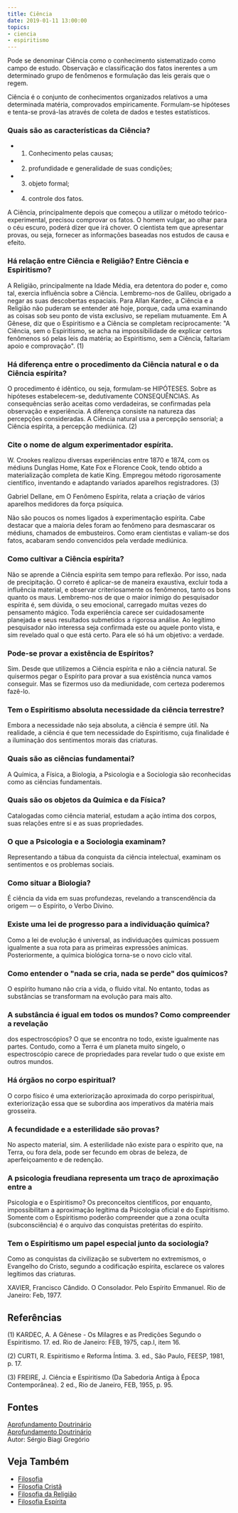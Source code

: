 ```yaml
---
title: Ciência
date: 2019-01-11 13:00:00
topics: 
- ciencia
- espiritismo
---
```


Pode se denominar Ciência como o conhecimento sistematizado como campo de
estudo. Observação e classificação dos fatos inerentes a um determinado grupo de
fenômenos e formulação das leis gerais que o regem.

Ciência é o conjunto de conhecimentos organizados relativos a uma
determinada matéria, comprovados empiricamente. Formulam-se hipóteses e
tenta-se prová-las através de coleta de dados e testes estatísticos.

### Quais são as características da Ciência?
* 1) Conhecimento pelas causas; 
* 2) profundidade e generalidade de suas condições; 
* 3) objeto formal; 
* 4) controle dos fatos. 

A Ciência, principalmente depois que começou a utilizar o método
teórico-experimental, precisou comprovar os fatos. O homem vulgar, ao olhar para
o céu escuro, poderá dizer que irá chover. O cientista tem que apresentar
provas, ou seja, fornecer as informações baseadas nos estudos de causa e efeito.

### Há relação entre Ciência e Religião? Entre Ciência e Espiritismo?
A Religião, principalmente na Idade Média, era detentora do poder e,
como tal, exercia influência sobre a Ciência. Lembremo-nos de Galileu,
obrigado a negar as suas descobertas espaciais. Para Allan Kardec, a
Ciência e a Religião não puderam se entender até hoje, porque, cada uma
examinando as coisas sob seu ponto de vista exclusivo, se repeliam
mutuamente. Em A Gênese, diz que o Espiritismo e a Ciência se
completam reciprocamente: "A Ciência, sem o Espiritismo, se acha na
impossibilidade de explicar certos fenômenos só pelas leis da matéria;
ao Espiritismo, sem a Ciência, faltariam apoio e comprovação". (1)

### Há diferença entre o procedimento da Ciência natural e o da Ciência espírita?
O procedimento é idêntico, ou seja, formulam-se HIPÓTESES. Sobre as
hipóteses estabelecem-se, dedutivamente CONSEQUÊNCIAS. As consequências
serão aceitas como verdadeiras, se confirmadas pela observação e
experiência. A diferença consiste na natureza das percepções
consideradas. A Ciência natural usa a percepção sensorial; a Ciência
espírita, a percepção mediúnica. (2)

### Cite o nome de algum experimentador espírita.

W. Crookes realizou diversas experiências entre 1870 e 1874, com os
médiuns Dunglas Home, Kate Fox e Florence Cook, tendo obtido a
materialização completa de katie King. Empregou método rigorosamente
científico, inventando e adaptando variados aparelhos registradores. (3)

Gabriel Dellane, em O Fenômeno Espírita, relata a criação de vários
aparelhos medidores da força psíquica.

Não são poucos os nomes ligados à experimentação espírita. Cabe destacar
que a maioria deles foram ao fenômeno para desmascarar os médiuns,
chamados de embusteiros. Como eram cientistas e valiam-se dos fatos,
acabaram sendo convencidos pela verdade mediúnica.

### Como cultivar a Ciência espírita?
Não se aprende a Ciência espírita sem tempo para reflexão. Por isso,
nada de precipitação. O correto é aplicar-se de maneira exaustiva,
excluir toda a influência material, e observar criteriosamente os
fenômenos, tanto os bons quanto os maus. Lembremo-nos de que o maior
inimigo do pesquisador espírita é, sem dúvida, o seu emocional,
carregado muitas vezes do pensamento mágico. Toda experiência carece ser
cuidadosamente planejada e seus resultados submetidos a rigorosa
análise. Ao legítimo pesquisador não interessa seja confirmada este ou
aquele ponto vista, e sim revelado qual o que está certo. Para ele só há
um objetivo: a verdade.

### Pode-se provar a existência de Espíritos?
Sim. Desde que utilizemos a Ciência espírita e não a ciência natural. Se
quisermos pegar o Espírito para provar a sua existência nunca vamos
conseguir. Mas se fizermos uso da mediunidade, com certeza poderemos
fazê-lo.



### Tem o Espiritismo absoluta necessidade da ciência terrestre?
Embora a necessidade não seja absoluta, a ciência é sempre útil. Na
realidade, a ciência é que tem necessidade do Espiritismo, cuja
finalidade é a iluminação dos sentimentos morais das criaturas.

### Quais são as ciências fundamentai?
A Química, a Física, a Biologia, a Psicologia e a Sociologia são
reconhecidas como as ciências fundamentais.

### Quais são os objetos da Química e da Física?
Catalogadas como ciência material, estudam a ação íntima dos corpos,
suas relações entre si e as suas propriedades.

### O que a Psicologia e a Sociologia examinam?
Representando a tábua da conquista da ciência intelectual, examinam os
sentimentos e os problemas sociais.

### Como situar a Biologia?
É ciência da vida em suas profundezas, revelando a transcendência da
origem — o Espírito, o Verbo Divino.

### Existe uma lei de progresso para a individuação química?
Como a lei de evolução é universal, as individuações químicas possuem
igualmente a sua rota para as primeiras expressões anímicas.
Posteriormente, a química biológica torna-se o novo ciclo vital.

### Como entender o "nada se cria, nada se perde" dos químicos?
O espírito humano não cria a vida, o fluido vital. No entanto, todas as
substâncias se transformam na evolução para mais alto.

### A substância é igual em todos os mundos? Como compreender a revelação
dos espectroscópios?
O que se encontra no todo, existe igualmente nas partes. Contudo, como a
Terra é um planeta muito singelo, o espectroscópio carece de
propriedades para revelar tudo o que existe em outros mundos.

### Há órgãos no corpo espiritual?
O corpo físico é uma exteriorização aproximada do corpo perispiritual,
exteriorização essa que se subordina aos imperativos da matéria mais
grosseira.

### A fecundidade e a esterilidade são provas?
No aspecto material, sim. A esterilidade não existe para o espírito que,
na Terra, ou fora dela, pode ser fecundo em obras de beleza, de
aperfeiçoamento e de redenção.

### A psicologia freudiana representa um traço de aproximação entre a
Psicologia e o Espiritismo?
Os preconceitos científicos, por enquanto, impossibilitam a aproximação
legítima da Psicologia oficial e do Espiritismo. Somente com o
Espiritismo poderão compreender que a zona oculta (subconsciência) é o
arquivo das conquistas pretéritas do espírito.

### Tem o Espiritismo um papel especial junto da sociologia?
Como as conquistas da civilização se subvertem no extremismos, o
Evangelho do Cristo, segundo a codificação espírita, esclarece os
valores legítimos das criaturas.

XAVIER, Francisco Cândido. O Consolador. Pelo Espírito Emmanuel. Rio
de Janeiro: Feb, 1977.

## Referências
(1) KARDEC, A. A Gênese - Os Milagres e as Predições Segundo o
Espiritismo. 17. ed. Rio de Janeiro: FEB, 1975, cap.I, item 16.

(2) CURTI, R. Espiritismo e Reforma Íntima. 3. ed., São Paulo, FEESP,
1981, p. 17.

(3) FREIRE, J. Ciência e Espiritismo (Da Sabedoria Antiga à Época
Contemporânea). 2 ed., Rio de Janeiro, FEB, 1955, p. 95.

## Fontes
[Aprofundamento Doutrinário](https://sites.google.com/view/aprofundamentodoutrinario/ciência-e-espiritismo)  
[Aprofundamento Doutrinário](https://sites.google.com/view/aprofundamentodoutrinario/ciências-e-espiritismo)  
Autor: Sérgio Biagi Gregório

## Veja Também
* [Filosofia](filosofia)
* [Filosofia Cristã](filosofia-crista)
* [Filosofia da Religião](filosofia-da-religiao)
* [Filosofia Espírita](filosofia-espirita)

